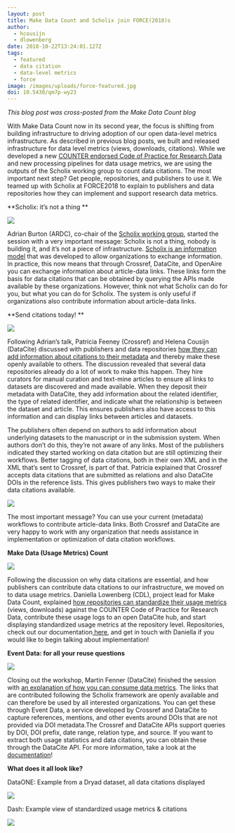 ```yaml
---
layout: post
title: Make Data Count and Scholix join FORCE(2018)s
author:
  - hcousijn
  - dlowenberg
date: 2018-10-22T13:24:01.127Z
tags:
  - featured
  - data citation
  - data-level metrics
  - force
image: /images/uploads/force-featured.jpg
doi: 10.5438/qm7p-wy23
---
```

_This blog post was cross-posted from the Make Data Count blog_

With Make Data Count now in its second year, the focus is shifting from building infrastructure to driving adoption of our open data-level metrics infrastructure. As described in previous blog posts, we built and released infrastructure for data level metrics (views, downloads, citations). While we developed a new [COUNTER endorsed Code of Practice for Research Data](https://www.projectcounter.org/code-practice-research-data/) and new processing pipelines for data usage metrics, we are using the outputs of the Scholix working group to count data citations. The most important next step? Get people, repositories, and publishers to use it. We teamed up with Scholix at FORCE2018 to explain to publishers and data repositories how they can implement and support research data metrics.

**Scholix: it’s not a thing **

![](/images/uploads/scholix_force.png)

Adrian Burton (ARDC), co-chair of the [Scholix working group](https://www.rd-alliance.org/groups/rdawds-scholarly-link-exchange-scholix-wg), started the session with a very important message: Scholix is not a thing, nobody is building it, and it’s not a piece of infrastructure. [Scholix is an information model](https://docs.google.com/presentation/d/1vs-32RAolKGp_ELe8j062PD34aR6EFQq7-u-97VorT4/edit) that was developed to allow organizations to exchange information. In practice, this now means that through Crossref, DataCite, and OpenAire you can exchange information about article-data links. These links form the basis for data citations that can be obtained by querying the APIs made available by these organizations. However, think not what Scholix can do for you, but what you can do for Scholix. The system is only useful if organizations also contribute information about article-data links.

**Send citations today! **

![](/images/uploads/datacite-force.jpg)

Following Adrian’s talk, Patricia Feeney (Crossref) and Helena Cousijn (DataCite) discussed with publishers and data repositories [how they can add information about citations to their metadata](https://docs.google.com/presentation/d/1OHOKiE5fSt5ud7E8OdkaCEGmR3PC7iW2M9H4OrNxHYE/edit) and thereby make these openly available to others. The discussion revealed that several data repositories already do a lot of work to make this happen. They hire curators for manual curation and text-mine articles to ensure all links to datasets are discovered and made available. When they deposit their metadata with DataCite, they add information about the related identifier, the type of related identifier, and indicate what the relationship is between the dataset and article. This ensures publishers also have access to this information and can display links between articles and datasets.

The publishers often depend on authors to add information about underlying datasets to the manuscript or in the submission system. When authors don’t do this, they’re not aware of any links. Most of the publishers indicated they started working on data citation but are still optimizing their workflows. Better tagging of data citations, both in their own XML and in the XML that’s sent to Crossref, is part of that. Patricia explained that Crossref accepts data citations that are submitted as relations and also DataCite DOIs in the reference lists. This gives publishers two ways to make their data citations available.

![](/images/uploads/corssref_force.jpg)

The most important message? You can use your current (metadata) workflows to contribute article-data links. Both Crossref and DataCite are very happy to work with any organization that needs assistance in implementation or optimization of data citation workflows.

**Make Data (Usage Metrics) Count**

![](/images/uploads/counter_force.png)

Following the discussion on why data citations are essential, and how publishers can contribute data citations to our infrastructure, we moved on to data usage metrics. Daniella Lowenberg (CDL), project lead for Make Data Count, explained [how repositories can standardize their usage metrics](https://docs.google.com/presentation/d/1xleMC-NyjAJRj_Tv2fRsS5ppcY7A594RL4vFFe5MEpo/edit?usp=sharing) (views, downloads) against the COUNTER Code of Practice for Research Data, contribute these usage logs to an open DataCite hub, and start displaying standardized usage metrics at the repository level. Repositories, check out our documentation[ here](https://makedatacount.org/roadmap/), and get in touch with Daniella if you would like to begin talking about implementation!

**Event Data: for all your reuse questions**

![](/images/uploads/eventdata_force.png)

Closing out the workshop, Martin Fenner (DataCite) finished the session with [an explanation of how you can consume data metrics](https://docs.google.com/presentation/d/1sq8XTI5OBEZw0cZNuv9ILIPYIuv87y1ndexahqUoc94/edit#slide=id.g43e23b526f_0_0). The links that are contributed following the Scholix framework are openly available and can therefore be used by all interested organizations. You can get these through Event Data, a service developed by Crossref and DataCite to capture references, mentions, and other events around DOIs that are not provided via DOI metadata.The Crossref and DataCite APIs support queries by DOI, DOI prefix, date range, relation type, and source. If you want to extract both usage statistics and data citations, you can obtain these through the DataCite API.  For more information, take a look at the [documentation](https://support.datacite.org/docs/eventdata-guide)! 

**What does it all look like?**

DataONE: Example from a Dryad dataset, all data citations displayed

![](/images/uploads/dataone_force.png)

Dash: Example view of standardized usage metrics & citations

![](/images/uploads/dash_force.png)
